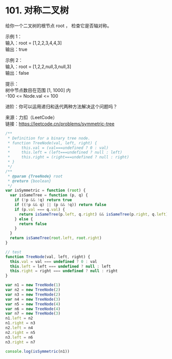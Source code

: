 # 101. 对称二叉树

给你一个二叉树的根节点 root ， 检查它是否轴对称。

示例 1：  
输入：root = [1,2,2,3,4,4,3]  
输出：true

示例 2：  
输入：root = [1,2,2,null,3,null,3]  
输出：false

提示：  
树中节点数目在范围 [1, 1000] 内  
-100 <= Node.val <= 100

进阶：你可以运用递归和迭代两种方法解决这个问题吗？

来源：力扣（LeetCode）  
链接：https://leetcode.cn/problems/symmetric-tree

```javascript
/**
 * Definition for a binary tree node.
 * function TreeNode(val, left, right) {
 *     this.val = (val===undefined ? 0 : val)
 *     this.left = (left===undefined ? null : left)
 *     this.right = (right===undefined ? null : right)
 * }
 */
/**
 * @param {TreeNode} root
 * @return {boolean}
 */
var isSymmetric = function (root) {
  var isSameTree = function (p, q) {
    if (!p && !q) return true
    if ((!p && q) || (p && !q)) return false
    if (p.val === q.val) {
      return isSameTree(p.left, q.right) && isSameTree(p.right, q.left)
    } else {
      return false
    }
  }
  return isSameTree(root.left, root.right)
}

// test
function TreeNode(val, left, right) {
  this.val = val === undefined ? 0 : val
  this.left = left === undefined ? null : left
  this.right = right === undefined ? null : right
}

var n1 = new TreeNode(1)
var n2 = new TreeNode(2)
var n3 = new TreeNode(2)
var n4 = new TreeNode(3)
var n5 = new TreeNode(4)
var n6 = new TreeNode(4)
var n7 = new TreeNode(3)
n1.left = n2
n1.right = n3
n2.left = n4
n2.right = n5
n3.left = n6
n3.right = n7

console.log(isSymmetric(n1))
```
